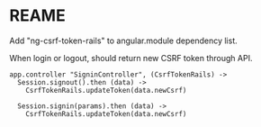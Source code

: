 # REAME

Add "ng-csrf-token-rails" to angular.module dependency list.

When login or logout, should return new CSRF token through API.

```
app.controller "SigninController", (CsrfTokenRails) ->
  Session.signout().then (data) ->
    CsrfTokenRails.updateToken(data.newCsrf)

  Session.signin(params).then (data) ->
    CsrfTokenRails.updateToken(data.newCsrf)
```